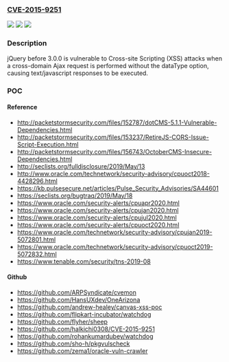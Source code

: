 ### [CVE-2015-9251](https://cve.mitre.org/cgi-bin/cvename.cgi?name=CVE-2015-9251)
![](https://img.shields.io/static/v1?label=Product&message=n%2Fa&color=blue)
![](https://img.shields.io/static/v1?label=Version&message=n%2Fa&color=blue)
![](https://img.shields.io/static/v1?label=Vulnerability&message=n%2Fa&color=brighgreen)

### Description

jQuery before 3.0.0 is vulnerable to Cross-site Scripting (XSS) attacks when a cross-domain Ajax request is performed without the dataType option, causing text/javascript responses to be executed.

### POC

#### Reference
- http://packetstormsecurity.com/files/152787/dotCMS-5.1.1-Vulnerable-Dependencies.html
- http://packetstormsecurity.com/files/153237/RetireJS-CORS-Issue-Script-Execution.html
- http://packetstormsecurity.com/files/156743/OctoberCMS-Insecure-Dependencies.html
- http://seclists.org/fulldisclosure/2019/May/13
- http://www.oracle.com/technetwork/security-advisory/cpuoct2018-4428296.html
- https://kb.pulsesecure.net/articles/Pulse_Security_Advisories/SA44601
- https://seclists.org/bugtraq/2019/May/18
- https://www.oracle.com/security-alerts/cpuapr2020.html
- https://www.oracle.com/security-alerts/cpujan2020.html
- https://www.oracle.com/security-alerts/cpujul2020.html
- https://www.oracle.com/security-alerts/cpuoct2020.html
- https://www.oracle.com/technetwork/security-advisory/cpujan2019-5072801.html
- https://www.oracle.com/technetwork/security-advisory/cpuoct2019-5072832.html
- https://www.tenable.com/security/tns-2019-08

#### Github
- https://github.com/ARPSyndicate/cvemon
- https://github.com/HansUXdev/OneArizona
- https://github.com/andrew-healey/canvas-xss-poc
- https://github.com/flipkart-incubator/watchdog
- https://github.com/flyher/sheep
- https://github.com/halkichi0308/CVE-2015-9251
- https://github.com/rohankumardubey/watchdog
- https://github.com/sho-h/pkgvulscheck
- https://github.com/zema1/oracle-vuln-crawler

